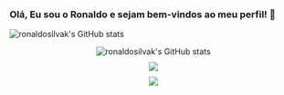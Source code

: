 ### Olá, Eu sou o Ronaldo e sejam bem-vindos ao meu perfil! 👋

<!--
**ronaldosilvak/ronaldosilvak** is a ✨ _special_ ✨ repository because its `README.md` (this file) appears on your GitHub profile.

Here are some ideas to get you started:

- 🔭 I’m currently working on ...
- 🌱 I’m currently learning ...
- 👯 I’m looking to collaborate on ...
- 🤔 I’m looking for help with ...
- 💬 Ask me about ...
- 📫 How to reach me: ...
- 😄 Pronouns: ...
- ⚡ Fun fact: ...
-->

![ronaldosilvak's GitHub stats](https://github-readme-stats.vercel.app/api?username=ronaldosilvak&show_icons=true&theme=tokyonight)

<div style="display: flex; flex-direction: column; align-items: center; text-align: center;">
  <img src="https://github-readme-stats.vercel.app/api?username=ronaldosilvak&show_icons=true&theme=tokyonight" alt="ronaldosilvak's GitHub stats">
  <a href="mailto:ronaldosilvanp.360@gmail.com"><img src="https://img.shields.io/badge/-Gmail-%23333?style=for-the-badge&logo=gmail&logoColor=white" target="_blank" style="margin-top: 10px;"></a>
  <a href="https://www.linkedin.com/in/ronaldo-silva-7727b8272/" target="_blank"><img src="https://img.shields.io/badge/-LinkedIn-%230077B5?style=for-the-badge&logo=linkedin&logoColor=white" target="_blank" style="margin-top: 10px;"></a>
</div>


